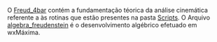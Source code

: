 O [Freud_4bar](Freud_4bar.pdf) contém a fundamentação téorica da análise cinemática referente a às rotinas que estão presentes na pasta [Scripts](../Scripts). O Arquivo [algebra_freudenstein](algebra_freudenstein.wxmw) é o desenvolvimento algébrico efetuado em wxMáxima. 
